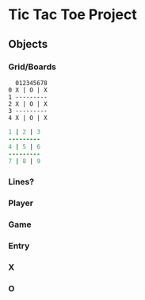 # Tic Tac Toe Project
## Objects
### Grid/Boards
```
  012345678
0 X | O | X
1 ---------
2 X | O | X
3 ---------
4 X | O | X
```

```ruby
1 | 2 | 3
---------
4 | 5 | 6
---------
7 | 8 | 9
```

### Lines?

### Player

### Game

### Entry

### X

### O

